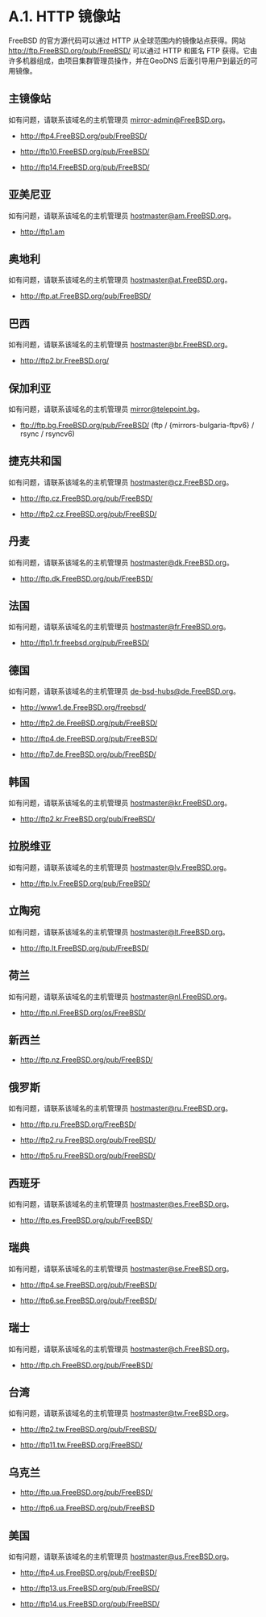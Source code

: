 # A.1. HTTP 镜像站

FreeBSD 的官方源代码可以通过 HTTP 从全球范围内的镜像站点获得。网站 http://ftp.FreeBSD.org/pub/FreeBSD/ 可以通过 HTTP 和匿名 FTP 获得。它由许多机器组成，由项目集群管理员操作，并在GeoDNS 后面引导用户到最近的可用镜像。

## 主镜像站

如有问题，请联系该域名的主机管理员 <mirror-admin@FreeBSD.org>。

- http://ftp4.FreeBSD.org/pub/FreeBSD/

- http://ftp10.FreeBSD.org/pub/FreeBSD/

- http://ftp14.FreeBSD.org/pub/FreeBSD/

## 亚美尼亚

如有问题，请联系该域名的主机管理员 <hostmaster@am.FreeBSD.org>。

- http://ftp1.am


## 奥地利

如有问题，请联系该域名的主机管理员 <hostmaster@at.FreeBSD.org>。

- http://ftp.at.FreeBSD.org/pub/FreeBSD/

## 巴西

如有问题，请联系该域名的主机管理员 <hostmaster@br.FreeBSD.org>。

- http://ftp2.br.FreeBSD.org/

## 保加利亚

如有问题，请联系该域名的主机管理员 <mirror@telepoint.bg>。

- ftp://ftp.bg.FreeBSD.org/pub/FreeBSD/ (ftp / {mirrors-bulgaria-ftpv6} / rsync / rsyncv6)

## 捷克共和国

如有问题，请联系该域名的主机管理员 <hostmaster@cz.FreeBSD.org>。

- http://ftp.cz.FreeBSD.org/pub/FreeBSD/

- http://ftp2.cz.FreeBSD.org/pub/FreeBSD/

## 丹麦

如有问题，请联系该域名的主机管理员 <hostmaster@dk.FreeBSD.org>。

- http://ftp.dk.FreeBSD.org/pub/FreeBSD/

## 法国

如有问题，请联系该域名的主机管理员 <hostmaster@fr.FreeBSD.org>。

- http://ftp1.fr.freebsd.org/pub/FreeBSD/

## 德国

如有问题，请联系该域名的主机管理员 <de-bsd-hubs@de.FreeBSD.org>。

- http://www1.de.FreeBSD.org/freebsd/

- http://ftp2.de.FreeBSD.org/pub/FreeBSD/

- http://ftp4.de.FreeBSD.org/pub/FreeBSD/

- http://ftp7.de.FreeBSD.org/pub/FreeBSD/

## 韩国

如有问题，请联系该域名的主机管理员 <hostmaster@kr.FreeBSD.org>。

- http://ftp2.kr.FreeBSD.org/pub/FreeBSD/

## 拉脱维亚

如有问题，请联系该域名的主机管理员 <hostmaster@lv.FreeBSD.org>。

- http://ftp.lv.FreeBSD.org/pub/FreeBSD/

## 立陶宛

如有问题，请联系该域名的主机管理员 <hostmaster@lt.FreeBSD.org>。

- http://ftp.lt.FreeBSD.org/pub/FreeBSD/

## 荷兰

如有问题，请联系该域名的主机管理员 <hostmaster@nl.FreeBSD.org>。

- http://ftp.nl.FreeBSD.org/os/FreeBSD/

## 新西兰

- http://ftp.nz.FreeBSD.org/pub/FreeBSD/

## 俄罗斯

如有问题，请联系该域名的主机管理员 <hostmaster@ru.FreeBSD.org>。

- http://ftp.ru.FreeBSD.org/FreeBSD/

- http://ftp2.ru.FreeBSD.org/pub/FreeBSD/

- http://ftp5.ru.FreeBSD.org/pub/FreeBSD/

## 西班牙

如有问题，请联系该域名的主机管理员 <hostmaster@es.FreeBSD.org>。

- http://ftp.es.FreeBSD.org/pub/FreeBSD/

## 瑞典

如有问题，请联系该域名的主机管理员 <hostmaster@se.FreeBSD.org>。

- http://ftp4.se.FreeBSD.org/pub/FreeBSD/

- http://ftp6.se.FreeBSD.org/pub/FreeBSD/

## 瑞士

如有问题，请联系该域名的主机管理员 <hostmaster@ch.FreeBSD.org>。

- http://ftp.ch.FreeBSD.org/pub/FreeBSD/

## 台湾

如有问题，请联系该域名的主机管理员 <hostmaster@tw.FreeBSD.org>。

- http://ftp2.tw.FreeBSD.org/pub/FreeBSD/

- http://ftp11.tw.FreeBSD.org/FreeBSD/

## 乌克兰

- http://ftp.ua.FreeBSD.org/pub/FreeBSD/

- http://ftp6.ua.FreeBSD.org/pub/FreeBSD

## 美国

如有问题，请联系该域名的主机管理员 <hostmaster@us.FreeBSD.org>。

- http://ftp4.us.FreeBSD.org/pub/FreeBSD/

- http://ftp13.us.FreeBSD.org/pub/FreeBSD/

- http://ftp14.us.FreeBSD.org/pub/FreeBSD/
